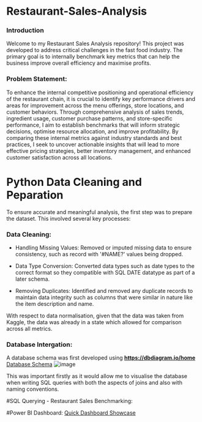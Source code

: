 # Restaurant-Sales-Analysis

### Introduction
Welcome to my Restaurant Sales Analysis repository! This project was developed to address critical challenges in the fast food industry. The primary goal is to internally benchmark key metrics that can help the business improve overall efficiency and maximise profits.

### **Problem Statement:**
To enhance the internal competitive positioning and operational efficiency of the restaurant chain, it is crucial to identify key performance drivers and areas for improvement across the menu offerings, store locations, and customer behaviors. Through comprehensive analysis of sales trends, ingredient usage, customer purchase patterns, and store-specific performance, I aim to establish benchmarks that will inform strategic decisions, optimise resource allocation, and improve profitability. By comparing these internal metrics against industry standards and best practices, I seek to uncover actionable insights that will lead to more effective pricing strategies, better inventory management, and enhanced customer satisfaction across all locations.

# Python Data Cleaning and Peparation

To ensure accurate and meaningful analysis, the first step was to prepare the dataset. This involved several key processes:

### Data Cleaning:

- Handling Missing Values: Removed or imputed missing data to ensure consistency, such as record with '#NAME?' values being dropped.

- Data Type Conversion: Converted data types such as date types to the correct format so they compatible with SQL DATE datatype as part of a later schema. 

- Removing Duplicates: Identified and removed any duplicate records to maintain data integrity such as columns that were similar in nature like the item description and name.

With respect to data normalisation, given that the data was taken from Kaggle, the data was already in a state which allowed for comparison across all metrics. 

### Database Intergation: 
A database schema was first developed using **https://dbdiagram.io/home**
[Database Schema](https://github.com/LiamBatiste/Restaurant-Sales-Analysis/blob/main/Fast%20Food%20Sales%20Schema.pdf)
![image](https://github.com/user-attachments/assets/680b962c-eafe-4249-be95-488c46d3658a)

This was important firstly as it would allow me to visualise the database when writing SQL queries with both the aspects of joins and also with naming conventions. 

#SQL Querying - Restaurant Sales Benchmarking:


#Power BI Dashboard:
[Quick Dashboard Showcase](https://github.com/user-attachments/assets/5b70fe68-312c-4d00-931c-00188178e7c6)

